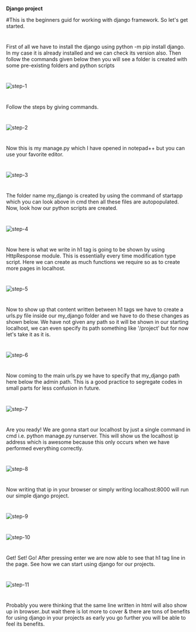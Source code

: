 __Django project__

#This is the beginners guid for working with django framework. So let's get started.

#
#
First of all we have to install the django using python -m pip install django.
In my case it is already installed and we can check its version also.
Then follow the commands given below then you will see a folder is created with some pre-existing folders and python scripts
#
![step-1](https://github.com/keshavgbpecdelhi/my_first_django_project/blob/master/Screenshot%20(41)_LI.jpg)

#
Follow the steps by giving commands.
#
![step-2](https://github.com/keshavgbpecdelhi/my_first_django_project/blob/master/Screenshot%20(43).png)

#
Now this is my manage.py which I have opened in notepad++ but you can use your favorite editor.
#
![step-3](https://github.com/keshavgbpecdelhi/my_first_django_project/blob/master/Screenshot%20(44).png)

#
The folder name my_django is created by using the command of startapp which you can look above in cmd then all these files are autopopulated. Now, look how our python scripts are created.
#
![step-4](https://github.com/keshavgbpecdelhi/my_first_django_project/blob/master/Screenshot%20(45).png)

#
Now here is what we write in h1 tag is going to be shown by using HttpResponse module. This is essentially every time modification type script. Here we can create as much functions we require so as to create more pages in localhost.
#
![step-5](https://github.com/keshavgbpecdelhi/my_first_django_project/blob/master/Screenshot%20(46).png)

#
Now to show up that content written between h1 tags we have to create a urls.py file inside our my_django folder and we have to do these changes as shown below. We have not given any path so it will be shown in our starting localhost, we can even specify its path something like '/project' but for now let's take it as it is.
#
![step-6](https://github.com/keshavgbpecdelhi/my_first_django_project/blob/master/Screenshot%20(47).png)

#
Now coming to the main urls.py we have to specify that my_django path here below the admin path. This is a good practice to segregate codes in small parts for less confusion in future.
#
![step-7](https://github.com/keshavgbpecdelhi/my_first_django_project/blob/master/Screenshot%20(48).png)

#
Are you ready! We are gonna start our localhost by just a single command in cmd i.e. python manage.py runserver. This will show us the localhost ip address which is awesome because this only occurs when we have performed everything correctly.
#
![step-8](https://github.com/keshavgbpecdelhi/my_first_django_project/blob/master/Screenshot%20(49).png)

#
Now writing that ip in your browser or simply writing localhost:8000 will run our simple django project.
#
![step-9](https://github.com/keshavgbpecdelhi/my_first_django_project/blob/master/Screenshot%20(50).png)

#
#
![step-10](https://github.com/keshavgbpecdelhi/my_first_django_project/blob/master/Screenshot%20(51).png)

#
Get! Set! Go! After pressing enter we are now able to see that h1 tag line in the page. See how we can start using django for our projects. 
#
![step-11](https://github.com/keshavgbpecdelhi/my_first_django_project/blob/master/Screenshot%20(53).png)

#
Probably you were thinking that the same line written in html will also show up in browser..but wait there is lot more to cover & there are tons of benefits for using django in your projects as early you go further you will be able to feel its benefits.
#
